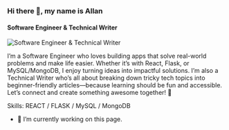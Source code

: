 ### Hi there 👋, my name is Allan
#### Software Engineer & Technical Writer
![Software Engineer & Technical Writer]([https://arturssmirnovs.github.io/github-profile-readme-generator/images/banner.png](https://media.licdn.com/dms/image/v2/D4D16AQH-wtaAw4j8Mg/profile-displaybackgroundimage-shrink_350_1400/profile-displaybackgroundimage-shrink_350_1400/0/1725098554635?e=1738195200&v=beta&t=cABCdow6Jr_AhpMf5XqRdUoz2h3xaGQyemhFDwd-b1w))

I’m a Software Engineer who loves building apps that solve real-world problems and make life easier. Whether it’s with React, Flask, or MySQL/MongoDB, I enjoy turning ideas into impactful solutions.
I’m also a Technical Writer who’s all about breaking down tricky tech topics into beginner-friendly articles—because learning should be fun and accessible. Let’s connect and create something awesome together! 🚀

Skills:  REACT / FLASK / MySQL / MongoDB

- 🔭 I’m currently working on this page. 




